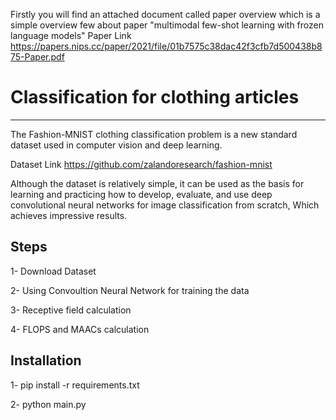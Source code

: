 
Firstly you will find an attached document called paper overview which is a simple overview few about paper "multimodal few-shot learning with frozen language models"
Paper Link https://papers.nips.cc/paper/2021/file/01b7575c38dac42f3cfb7d500438b875-Paper.pdf

# Classification for clothing articles
------------

The Fashion-MNIST clothing classification problem is a new standard dataset used in computer vision and deep learning.

Dataset Link https://github.com/zalandoresearch/fashion-mnist

Although the dataset is relatively simple, it can be used as the basis for learning and practicing how to develop, evaluate, and use deep convolutional neural networks for image classification from scratch, Which achieves impressive results.

Steps
------------
1- Download Dataset

2- Using Convoultion Neural Network for training the data

3- Receptive field calculation

4- FLOPS and MAACs calculation

Installation
------------
1- pip install -r requirements.txt

2- python main.py
